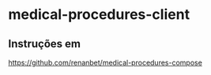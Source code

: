 # medical-procedures-client

## Instruções em

https://github.com/renanbet/medical-procedures-compose
